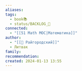 ```yaml
---
aliases: 
tags:
  - book📚
  - status/BACKLOG_🌰
connected:
  - "[[51 Math MOC|Математика]]"
author:
  - "[[👤 Райгородский]]"
  - Литвак
family: 
recommendation: 
created: 2024-01-13 13:55
---
```

